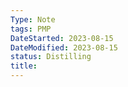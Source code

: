 ```yaml
---
Type: Note
tags: PMP
DateStarted: 2023-08-15
DateModified: 2023-08-15
status: Distilling
title: 
---
```

